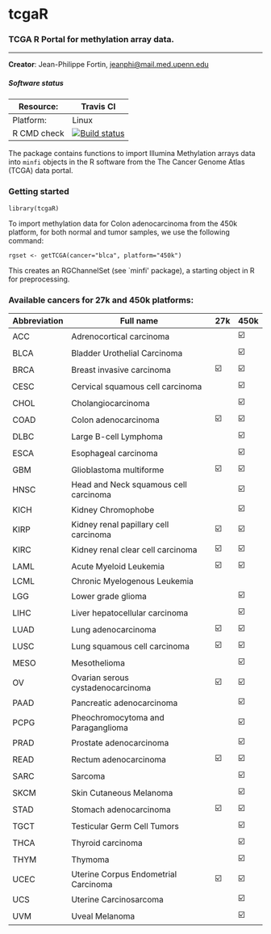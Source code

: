 # tcgaR
### TCGA R Portal for methylation array data.

---------

**Creator**: Jean-Philippe Fortin, jeanphi@mail.med.upenn.edu

##### Software status

| Resource:      | Travis CI     |
| -------------  |  ------------- |
| Platform:      | Linux       |
| R CMD check    | <a href="https://travis-ci.org/Jfortin1/tcgaR"><img src="https://travis-ci.org/Jfortin1/tcgaR.svg?branch=master" alt="Build status"></a> |

The package contains functions to import Illumina Methylation arrays data into `minfi` objects in the R software from the The Cancer Genome Atlas (TCGA) data portal. 

### Getting started

```{r}
library(tcgaR)
```


To import methylation data for Colon adenocarcinoma from the 450k platform, for both normal and tumor samples, we use the following command:
```{r}
rgset <- getTCGA(cancer="blca", platform="450k")
```
This creates an RGChannelSet (see `minfi' package), a starting object in R for preprocessing. 

### Available cancers for 27k and 450k platforms:

| Abbreviation      | Full name   | 27k | 450k
| -------------  |  ------------- | ---- | ------ |
  ACC | Adrenocortical carcinoma || :ballot_box_with_check: 
  BLCA | Bladder Urothelial Carcinoma || :ballot_box_with_check:
  BRCA | Breast invasive carcinoma | :ballot_box_with_check:| :ballot_box_with_check:
  CESC | Cervical squamous cell carcinoma || :ballot_box_with_check:
  CHOL | Cholangiocarcinoma || :ballot_box_with_check:
COAD | Colon adenocarcinoma | :ballot_box_with_check:| :ballot_box_with_check:
DLBC | Large B-cell Lymphoma || :ballot_box_with_check:
ESCA | Esophageal carcinoma || :ballot_box_with_check: 
GBM | Glioblastoma multiforme | :ballot_box_with_check:| :ballot_box_with_check:
HNSC | Head and Neck squamous cell carcinoma  || :ballot_box_with_check:
KICH | Kidney Chromophobe|| :ballot_box_with_check:
KIRP| Kidney renal papillary cell carcinoma| :ballot_box_with_check:| :ballot_box_with_check:
KIRC |Kidney renal clear cell carcinoma| :ballot_box_with_check:| :ballot_box_with_check:
LAML | Acute Myeloid Leukemia | :ballot_box_with_check:| :ballot_box_with_check:
LCML | Chronic Myelogenous Leukemia | | 
LGG | Lower grade glioma || :ballot_box_with_check: 
LIHC | Liver hepatocellular carcinoma || :ballot_box_with_check:
LUAD | Lung adenocarcinoma| :ballot_box_with_check:| :ballot_box_with_check:
LUSC | Lung squamous cell carcinoma| :ballot_box_with_check:| :ballot_box_with_check:
MESO | Mesothelioma || :ballot_box_with_check:
OV | Ovarian serous cystadenocarcinoma| :ballot_box_with_check:| :ballot_box_with_check:
PAAD | Pancreatic adenocarcinoma || :ballot_box_with_check:
PCPG | Pheochromocytoma and Paraganglioma || :ballot_box_with_check:
PRAD | Prostate adenocarcinoma|| :ballot_box_with_check: 
READ | Rectum adenocarcinoma| :ballot_box_with_check:| :ballot_box_with_check:
SARC | Sarcoma || :ballot_box_with_check:
SKCM | Skin Cutaneous Melanoma || :ballot_box_with_check:
STAD | Stomach adenocarcinoma| :ballot_box_with_check:| :ballot_box_with_check:
TGCT | Testicular Germ Cell Tumors || :ballot_box_with_check:
THCA | Thyroid carcinoma|| :ballot_box_with_check: 
THYM | Thymoma|| :ballot_box_with_check:  
UCEC | Uterine Corpus Endometrial Carcinoma | :ballot_box_with_check:| :ballot_box_with_check:
UCS | Uterine Carcinosarcoma || :ballot_box_with_check:
UVM | Uveal Melanoma || :ballot_box_with_check:



